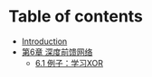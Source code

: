 # Table of contents

* [Introduction](README.md)
* [第6章 深度前馈网络](Chapter6/Introduction.md)
    * [6.1 例子：学习XOR](Chapter6/Introduction/1.md)
